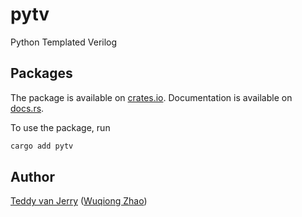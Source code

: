 # pytv
Python Templated Verilog

## Packages
The package is available on [crates.io](https://crates.io/crates/pytv).
Documentation is available on [docs.rs](https://docs.rs/pytv).

To use the package, run
```sh
cargo add pytv
```

## Author
[Teddy van Jerry](https://github.com/Teddy-van-Jerry) ([Wuqiong Zhao](https://wqzhao.org))
